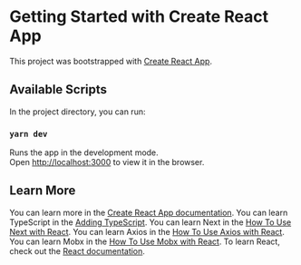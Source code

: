 # Getting Started with Create React App

This project was bootstrapped with [Create React App](https://github.com/facebook/create-react-app).

## Available Scripts

In the project directory, you can run:

### `yarn dev`

Runs the app in the development mode.\
Open [http://localhost:3000](http://localhost:3000) to view it in the browser.

## Learn More

You can learn more in the [Create React App documentation](https://facebook.github.io/create-react-app/docs/getting-started).
You can learn TypeScript in the [Adding TypeScript](https://create-react-app.dev/docs/adding-typescript/).
You can learn Next in the [How To Use Next with React](https://nextjs.org/learn/basics/create-nextjs-app/setup).
You can learn Axios in the [How To Use Axios with React](https://www.digitalocean.com/community/tutorials/react-axios-react).
You can learn Mobx in the [How To Use Mobx with React](https://mobx.js.org/react-integration.html).
To learn React, check out the [React documentation](https://reactjs.org/).
